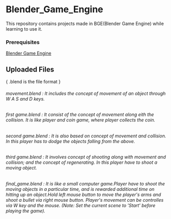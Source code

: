 # Blender_Game_Engine
This repository contains projects made in BGE(Blender Game Engine) while learning to use it.

### Prerequisites
[Blender Game Engine](https://www.blender.org/download/)


## Uploaded Files
 { .blend is the file format  } 

###### movement.blend : It includes the concept of movement of an object through W A S and D keys.
###### first game.blend : It consist of the concept of movement along eith the collision. It is like player and coin game, where player collects the coin.
###### second game.blend : It is also based on concept of movement and collision. In this player has to dodge the objects falling from the above.
###### third game.blend : It involves concept of shooting along with movement and collision; and the concept of regenerating. In this player have to shoot a moving object.
###### final_game.blend : It is like a small computer game.Player have to shoot the moving objects in a particular time, and is rewarded additional time on hitting up an object.Hold left mouse button to move the player's arms and shoot a bullet via right mouse button. Player's movement can be controlles via W key and the mouse. (Note: Set the current scene to 'Start' before playing the game).
